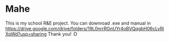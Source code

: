 # Mahe
This is my school R&amp;E project. 
You can downroad .exe and manual in https://drive.google.com/drive/folders/19L0nrrRGnUYr4oBVQqgbH06cLyRiXpWd?usp=sharing
Thank you! :D
